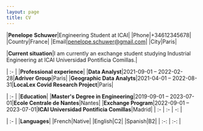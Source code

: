 ```yaml
---
layout: page
title: CV
---
```

|**Penelope**  **Schuwer**|Engineering Student at ICAI|
|Phone|+34612345678|
|Country|France|
|Email|penelope.schuwer@gmail.com|
|City|Paris|

|**Current situation**|I am currently an exchange student studying Industrial Engineering at ICAI Universidad Pontificia Comillas.|

| :- |
|**Professional experience**|
|**Data Analyst**|2021-09-01 – 2022-02-28|**Adriver Group**|Paris|
|**Geographic Data Analyts**|2021-04-01 – 2022-08-31|**LocaLex Covid Research Project**|Paris|


| :- |
|**Education**|
|**Master's Degree in Engineering**|2019-09-01 – 2023-07-01|**Ecole Centrale de Nantes**|Nantes|
|**Exchange Program**|2022-09-01 – 2023-07-01|**ICAI Universidad Pontificia Comillas**|Madrid|
| :- | :- | -: |

| :- |
|**Languages**|
|French|Native|
|English|C2|
|Spanish|B2|
| :-: | :-: |





